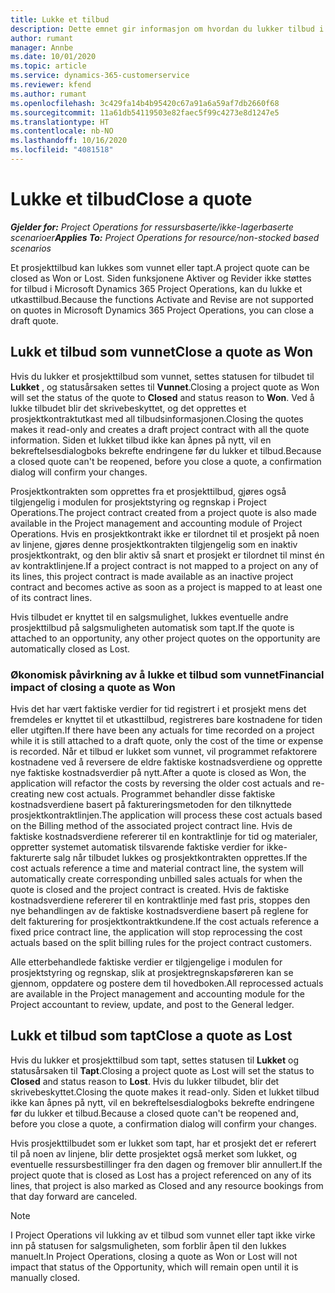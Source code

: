 ```yaml
---
title: Lukke et tilbud
description: Dette emnet gir informasjon om hvordan du lukker tilbud i Project Operations.
author: rumant
manager: Annbe
ms.date: 10/01/2020
ms.topic: article
ms.service: dynamics-365-customerservice
ms.reviewer: kfend
ms.author: rumant
ms.openlocfilehash: 3c429fa14b4b95420c67a91a6a59af7db2660f68
ms.sourcegitcommit: 11a61db54119503e82faec5f99c4273e8d1247e5
ms.translationtype: HT
ms.contentlocale: nb-NO
ms.lasthandoff: 10/16/2020
ms.locfileid: "4081518"
---
```

# <a name="close-a-quote"></a><span data-ttu-id="f868f-103">Lukke et tilbud</span><span class="sxs-lookup"><span data-stu-id="f868f-103">Close a quote</span></span>

<span data-ttu-id="f868f-104">_**Gjelder for:** Project Operations for ressursbaserte/ikke-lagerbaserte scenarioer_</span><span class="sxs-lookup"><span data-stu-id="f868f-104">_**Applies To:** Project Operations for resource/non-stocked based scenarios_</span></span>

<span data-ttu-id="f868f-105">Et prosjekttilbud kan lukkes som vunnet eller tapt.</span><span class="sxs-lookup"><span data-stu-id="f868f-105">A project quote can be closed as Won or Lost.</span></span> <span data-ttu-id="f868f-106">Siden funksjonene Aktiver og Revider ikke støttes for tilbud i Microsoft Dynamics 365 Project Operations, kan du lukke et utkasttilbud.</span><span class="sxs-lookup"><span data-stu-id="f868f-106">Because the functions Activate and Revise are not supported on quotes in Microsoft Dynamics 365 Project Operations, you can close a draft quote.</span></span>

## <a name="close-a-quote-as-won"></a><span data-ttu-id="f868f-107">Lukk et tilbud som vunnet</span><span class="sxs-lookup"><span data-stu-id="f868f-107">Close a quote as Won</span></span>

<span data-ttu-id="f868f-108">Hvis du lukker et prosjekttilbud som vunnet, settes statusen for tilbudet til **Lukket** , og statusårsaken settes til **Vunnet**.</span><span class="sxs-lookup"><span data-stu-id="f868f-108">Closing a project quote as Won will set the status of the quote to **Closed** and status reason to **Won**.</span></span> <span data-ttu-id="f868f-109">Ved å lukke tilbudet blir det skrivebeskyttet, og det opprettes et prosjektkontraktutkast med all tilbudsinformasjonen.</span><span class="sxs-lookup"><span data-stu-id="f868f-109">Closing the quotes makes it read-only and creates a draft project contract with all the quote information.</span></span> <span data-ttu-id="f868f-110">Siden et lukket tilbud ikke kan åpnes på nytt, vil en bekreftelsesdialogboks bekrefte endringene før du lukker et tilbud.</span><span class="sxs-lookup"><span data-stu-id="f868f-110">Because a closed quote can't be reopened, before you close a quote, a confirmation dialog will confirm your changes.</span></span>

<span data-ttu-id="f868f-111">Prosjektkontrakten som opprettes fra et prosjekttilbud, gjøres også tilgjengelig i modulen for prosjektstyring og regnskap i Project Operations.</span><span class="sxs-lookup"><span data-stu-id="f868f-111">The project contract created from a project quote is also made available in the Project management and accounting module of Project Operations.</span></span> <span data-ttu-id="f868f-112">Hvis en prosjektkontrakt ikke er tilordnet til et prosjekt på noen av linjene, gjøres denne prosjektkontrakten tilgjengelig som en inaktiv prosjektkontrakt, og den blir aktiv så snart et prosjekt er tilordnet til minst én av kontraktlinjene.</span><span class="sxs-lookup"><span data-stu-id="f868f-112">If a project contract is not mapped to a project on any of its lines, this project contract is made available as an inactive project contract and becomes active as soon as a project is mapped to at least one of its contract lines.</span></span>

<span data-ttu-id="f868f-113">Hvis tilbudet er knyttet til en salgsmulighet, lukkes eventuelle andre prosjekttilbud på salgsmuligheten automatisk som tapt.</span><span class="sxs-lookup"><span data-stu-id="f868f-113">If the quote is attached to an opportunity, any other project quotes on the opportunity are automatically closed as Lost.</span></span>

### <a name="financial-impact-of-closing-a-quote-as-won"></a><span data-ttu-id="f868f-114">Økonomisk påvirkning av å lukke et tilbud som vunnet</span><span class="sxs-lookup"><span data-stu-id="f868f-114">Financial impact of closing a quote as Won</span></span>

<span data-ttu-id="f868f-115">Hvis det har vært faktiske verdier for tid registrert i et prosjekt mens det fremdeles er knyttet til et utkasttilbud, registreres bare kostnadene for tiden eller utgiften.</span><span class="sxs-lookup"><span data-stu-id="f868f-115">If there have been any actuals for time recorded on a project while it is still attached to a draft quote, only the cost of the time or expense is recorded.</span></span> <span data-ttu-id="f868f-116">Når et tilbud er lukket som vunnet, vil programmet refaktorere kostnadene ved å reversere de eldre faktiske kostnadsverdiene og opprette nye faktiske kostnadsverdier på nytt.</span><span class="sxs-lookup"><span data-stu-id="f868f-116">After a quote is closed as Won, the application will refactor the costs by reversing the older cost actuals and re-creating new cost actuals.</span></span> <span data-ttu-id="f868f-117">Programmet behandler disse faktiske kostnadsverdiene basert på faktureringsmetoden for den tilknyttede prosjektkontraktlinjen.</span><span class="sxs-lookup"><span data-stu-id="f868f-117">The application will process these cost actuals based on the Billing method of the associated project contract line.</span></span> <span data-ttu-id="f868f-118">Hvis de faktiske kostnadsverdiene refererer til en kontraktlinje for tid og materialer, oppretter systemet automatisk tilsvarende faktiske verdier for ikke-fakturerte salg når tilbudet lukkes og prosjektkontrakten opprettes.</span><span class="sxs-lookup"><span data-stu-id="f868f-118">If the cost actuals reference a time and material contract line, the system will automatically create corresponding unbilled sales actuals for when the quote is closed and the project contract is created.</span></span> <span data-ttu-id="f868f-119">Hvis de faktiske kostnadsverdiene refererer til en kontraktlinje med fast pris, stoppes den nye behandlingen av de faktiske kostnadsverdiene basert på reglene for delt fakturering for prosjektkontraktkundene.</span><span class="sxs-lookup"><span data-stu-id="f868f-119">If the cost actuals reference a fixed price contract line, the application will stop reprocessing the cost actuals based on the split billing rules for the project contract customers.</span></span>

<span data-ttu-id="f868f-120">Alle etterbehandlede faktiske verdier er tilgjengelige i modulen for prosjektstyring og regnskap, slik at prosjektregnskapsføreren kan se gjennom, oppdatere og postere dem til hovedboken.</span><span class="sxs-lookup"><span data-stu-id="f868f-120">All reprocessed actuals are available in the Project management and accounting module for the Project accountant to review, update, and post to the General ledger.</span></span> 

## <a name="close-a-quote-as-lost"></a><span data-ttu-id="f868f-121">Lukk et tilbud som tapt</span><span class="sxs-lookup"><span data-stu-id="f868f-121">Close a quote as Lost</span></span>

<span data-ttu-id="f868f-122">Hvis du lukker et prosjekttilbud som tapt, settes statusen til **Lukket** og statusårsaken til **Tapt**.</span><span class="sxs-lookup"><span data-stu-id="f868f-122">Closing a project quote as Lost will set the status to **Closed** and status reason to **Lost**.</span></span> <span data-ttu-id="f868f-123">Hvis du lukker tilbudet, blir det skrivebeskyttet.</span><span class="sxs-lookup"><span data-stu-id="f868f-123">Closing the quote makes it read-only.</span></span> <span data-ttu-id="f868f-124">Siden et lukket tilbud ikke kan åpnes på nytt, vil en bekreftelsesdialogboks bekrefte endringene før du lukker et tilbud.</span><span class="sxs-lookup"><span data-stu-id="f868f-124">Because a closed quote can't be reopened and, before you close a quote, a confirmation dialog will confirm your changes.</span></span>

<span data-ttu-id="f868f-125">Hvis prosjekttilbudet som er lukket som tapt, har et prosjekt det er referert til på noen av linjene, blir dette prosjektet også merket som lukket, og eventuelle ressursbestillinger fra den dagen og fremover blir annullert.</span><span class="sxs-lookup"><span data-stu-id="f868f-125">If the project quote that is closed as Lost has a project referenced on any of its lines, that project is also marked as Closed and any resource bookings from that day forward are canceled.</span></span>

> [!NOTE]
> <span data-ttu-id="f868f-126">I Project Operations vil lukking av et tilbud som vunnet eller tapt ikke virke inn på statusen for salgsmuligheten, som forblir åpen til den lukkes manuelt.</span><span class="sxs-lookup"><span data-stu-id="f868f-126">In Project Operations, closing a quote as Won or Lost will not impact that status of the Opportunity, which will remain open until it is manually closed.</span></span>
